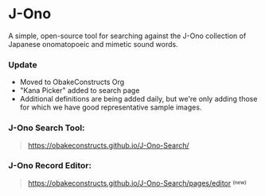 # J-Ono
A simple, open-source tool for searching against the J-Ono collection of Japanese onomatopoeic and mimetic sound words.

### Update
* Moved to ObakeConstructs Org
* "Kana Picker" added to search page
* Additional definitions are being added daily, but we're only adding those for which we have good representative sample images.

### J-Ono Search Tool:
> https://obakeconstructs.github.io/J-Ono-Search/

### J-Ono Record Editor:
> https://obakeconstructs.github.io/J-Ono-Search/pages/editor <sup><sub>**(new)**</sub></sup>
